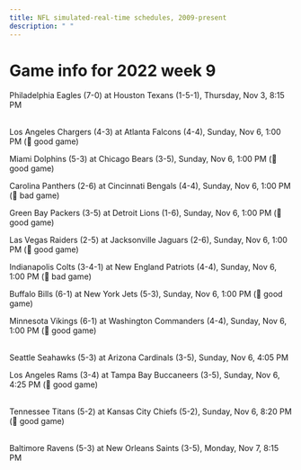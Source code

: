 ```yaml
---
title: NFL simulated-real-time schedules, 2009-present
description: " "
---
```


# Game info for 2022 week 9

Philadelphia Eagles (7-0) at Houston Texans (1-5-1), Thursday, Nov 3, 8:15 PM

<br/>Los Angeles Chargers (4-3) at Atlanta Falcons (4-4), Sunday, Nov 6, 1:00 PM (:football: good game)

Miami Dolphins (5-3) at Chicago Bears (3-5), Sunday, Nov 6, 1:00 PM (:football: good game)

Carolina Panthers (2-6) at Cincinnati Bengals (4-4), Sunday, Nov 6, 1:00 PM (:red_circle: bad game)

Green Bay Packers (3-5) at Detroit Lions (1-6), Sunday, Nov 6, 1:00 PM (:football: good game)

Las Vegas Raiders (2-5) at Jacksonville Jaguars (2-6), Sunday, Nov 6, 1:00 PM (:football: good game)

Indianapolis Colts (3-4-1) at New England Patriots (4-4), Sunday, Nov 6, 1:00 PM (:red_circle: bad game)

Buffalo Bills (6-1) at New York Jets (5-3), Sunday, Nov 6, 1:00 PM (:football: good game)

Minnesota Vikings (6-1) at Washington Commanders (4-4), Sunday, Nov 6, 1:00 PM (:football: good game)

<br/>Seattle Seahawks (5-3) at Arizona Cardinals (3-5), Sunday, Nov 6, 4:05 PM

Los Angeles Rams (3-4) at Tampa Bay Buccaneers (3-5), Sunday, Nov 6, 4:25 PM (:football: good game)

<br/>Tennessee Titans (5-2) at Kansas City Chiefs (5-2), Sunday, Nov 6, 8:20 PM (:football: good game)

<br/>Baltimore Ravens (5-3) at New Orleans Saints (3-5), Monday, Nov 7, 8:15 PM

